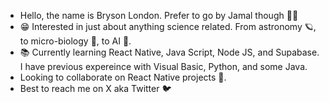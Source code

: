 - Hello, the name is Bryson London. Prefer to go by Jamal though 👋🏽
- 😁 Interested in just about anything science related. From astronomy 🪐, to micro-biology 🦠, to AI 🤖. 
- 📚 Currently learning React Native, Java Script, Node JS, and Supabase. I have previous expereince with Visual Basic, Python, and some Java.
- Looking to collaborate on React Native projects 🤝.
- Best to reach me on X aka Twitter 🐦

<!---
jamalondon/jamalondon is a ✨ special ✨ repository because its `README.md` (this file) appears on your GitHub profile.
You can click the Preview link to take a look at your changes.
--->
